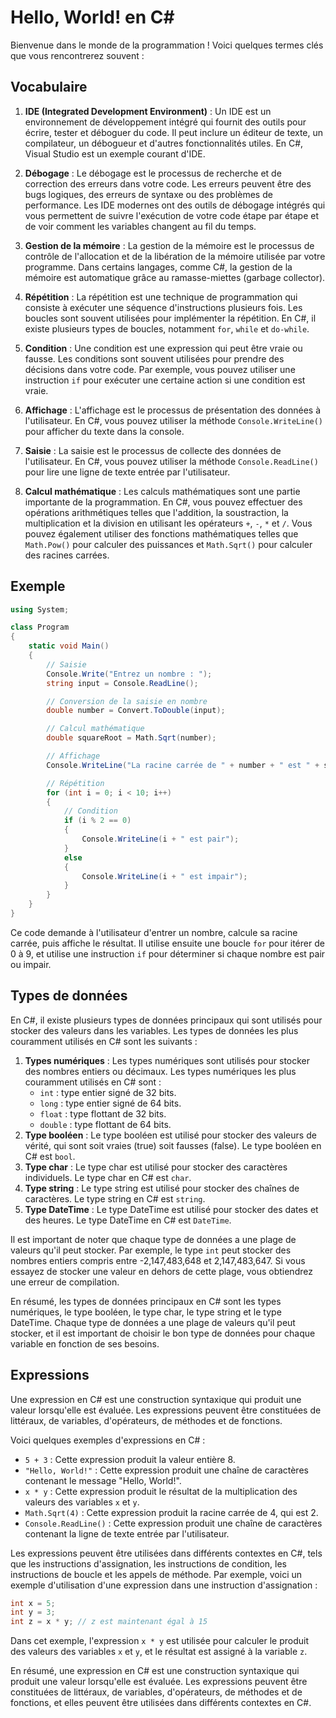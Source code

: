 # Hello, World! en C#

Bienvenue dans le monde de la programmation ! Voici quelques termes clés que vous rencontrerez souvent :

## Vocabulaire

1. **IDE (Integrated Development Environment)** : Un IDE est un environnement de développement intégré qui fournit des
   outils pour écrire, tester et déboguer du code. Il peut inclure un éditeur de texte, un compilateur, un débogueur et
   d'autres fonctionnalités utiles. En C#, Visual Studio est un exemple courant d'IDE.

2. **Débogage** : Le débogage est le processus de recherche et de correction des erreurs dans votre code. Les erreurs
   peuvent être des bugs logiques, des erreurs de syntaxe ou des problèmes de performance. Les IDE modernes ont des
   outils de débogage intégrés qui vous permettent de suivre l'exécution de votre code étape par étape et de voir
   comment les variables changent au fil du temps.

3. **Gestion de la mémoire** : La gestion de la mémoire est le processus de contrôle de l'allocation et de la libération
   de la mémoire utilisée par votre programme. Dans certains langages, comme C#, la gestion de la mémoire est
   automatique grâce au ramasse-miettes (garbage collector).

4. **Répétition** : La répétition est une technique de programmation qui consiste à exécuter une séquence d'instructions
   plusieurs fois. Les boucles sont souvent utilisées pour implémenter la répétition. En C#, il existe plusieurs types
   de boucles, notamment `for`, `while` et `do-while`.

5. **Condition** : Une condition est une expression qui peut être vraie ou fausse. Les conditions sont souvent utilisées
   pour prendre des décisions dans votre code. Par exemple, vous pouvez utiliser une instruction `if` pour exécuter une
   certaine action si une condition est vraie.

6. **Affichage** : L'affichage est le processus de présentation des données à l'utilisateur. En C#, vous pouvez utiliser
   la méthode `Console.WriteLine()` pour afficher du texte dans la console.

7. **Saisie** : La saisie est le processus de collecte des données de l'utilisateur. En C#, vous pouvez utiliser la
   méthode `Console.ReadLine()` pour lire une ligne de texte entrée par l'utilisateur.

8. **Calcul mathématique** : Les calculs mathématiques sont une partie importante de la programmation. En C#, vous
   pouvez effectuer des opérations arithmétiques telles que l'addition, la soustraction, la multiplication et la
   division en utilisant les opérateurs `+`, `-`, `*` et `/`. Vous pouvez également utiliser des fonctions mathématiques
   telles que `Math.Pow()` pour calculer des puissances et `Math.Sqrt()` pour calculer des racines carrées.

## Exemple

```csharp
using System;

class Program
{
    static void Main()
    {
        // Saisie
        Console.Write("Entrez un nombre : ");
        string input = Console.ReadLine();

        // Conversion de la saisie en nombre
        double number = Convert.ToDouble(input);

        // Calcul mathématique
        double squareRoot = Math.Sqrt(number);

        // Affichage
        Console.WriteLine("La racine carrée de " + number + " est " + squareRoot);

        // Répétition
        for (int i = 0; i < 10; i++)
        {
            // Condition
            if (i % 2 == 0)
            {
                Console.WriteLine(i + " est pair");
            }
            else
            {
                Console.WriteLine(i + " est impair");
            }
        }
    }
}
```

Ce code demande à l'utilisateur d'entrer un nombre, calcule sa racine carrée, puis affiche le résultat. Il utilise
ensuite une boucle `for` pour itérer de 0 à 9, et utilise une instruction `if` pour déterminer si chaque nombre est pair
ou impair.

## Types de données

En C#, il existe plusieurs types de données principaux qui sont utilisés pour stocker des valeurs dans les variables.
Les types de données les plus couramment utilisés en C# sont les suivants :

1. **Types numériques** : Les types numériques sont utilisés pour stocker des nombres entiers ou décimaux. Les types
   numériques les plus couramment utilisés en C# sont :
    * `int` : type entier signé de 32 bits.
    * `long` : type entier signé de 64 bits.
    * `float` : type flottant de 32 bits.
    * `double` : type flottant de 64 bits.
2. **Type booléen** : Le type booléen est utilisé pour stocker des valeurs de vérité, qui sont soit vraies (true) soit
   fausses (false). Le type booléen en C# est `bool`.
3. **Type char** : Le type char est utilisé pour stocker des caractères individuels. Le type char en C# est `char`.
4. **Type string** : Le type string est utilisé pour stocker des chaînes de caractères. Le type string en C#
   est `string`.
5. **Type DateTime** : Le type DateTime est utilisé pour stocker des dates et des heures. Le type DateTime en C#
   est `DateTime`.

Il est important de noter que chaque type de données a une plage de valeurs qu'il peut stocker. Par exemple, le
type `int` peut stocker des nombres entiers compris entre -2,147,483,648 et 2,147,483,647. Si vous essayez de stocker
une valeur en dehors de cette plage, vous obtiendrez une erreur de compilation.

En résumé, les types de données principaux en C# sont les types numériques, le type booléen, le type char, le type
string et le type DateTime. Chaque type de données a une plage de valeurs qu'il peut stocker, et il est important de
choisir le bon type de données pour chaque variable en fonction de ses besoins.

## Expressions

Une expression en C# est une construction syntaxique qui produit une valeur lorsqu'elle est évaluée. Les expressions
peuvent être constituées de littéraux, de variables, d'opérateurs, de méthodes et de fonctions.

Voici quelques exemples d'expressions en C# :

* `5 + 3` : Cette expression produit la valeur entière 8.
* `"Hello, World!"` : Cette expression produit une chaîne de caractères contenant le message "Hello, World!".
* `x * y` : Cette expression produit le résultat de la multiplication des valeurs des variables `x` et `y`.
* `Math.Sqrt(4)` : Cette expression produit la racine carrée de 4, qui est 2.
* `Console.ReadLine()` : Cette expression produit une chaîne de caractères contenant la ligne de texte entrée par
  l'utilisateur.

Les expressions peuvent être utilisées dans différents contextes en C#, tels que les instructions d'assignation, les
instructions de condition, les instructions de boucle et les appels de méthode. Par exemple, voici un exemple
d'utilisation d'une expression dans une instruction d'assignation :

```csharp
int x = 5;
int y = 3;
int z = x * y; // z est maintenant égal à 15
```

Dans cet exemple, l'expression `x * y` est utilisée pour calculer le produit des valeurs des variables `x` et `y`, et le
résultat est assigné à la variable `z`.

En résumé, une expression en C# est une construction syntaxique qui produit une valeur lorsqu'elle est évaluée. Les
expressions peuvent être constituées de littéraux, de variables, d'opérateurs, de méthodes et de fonctions, et elles
peuvent être utilisées dans différents contextes en C#.